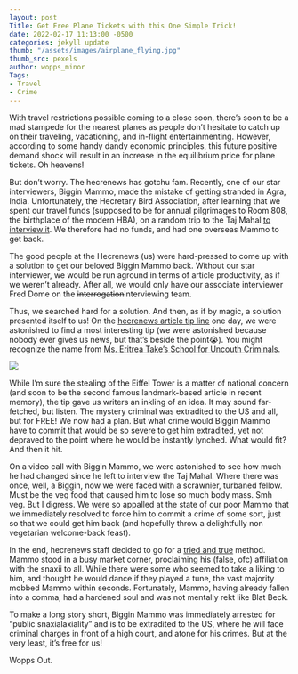 ```yaml
---
layout: post
Title: Get Free Plane Tickets with this One Simple Trick!
date: 2022-02-17 11:13:00 -0500
categories: jekyll update
thumb: "/assets/images/airplane_flying.jpg"
thumb_src: pexels
author: wopps_minor
Tags:    
- Travel
- Crime
---
```


With travel restrictions possible coming to a close soon, there’s soon to be a mad stampede for the nearest planes as people don’t hesitate to catch up on their traveling, vacationing, and in-flight entertainmenting. However, according to some handy dandy economic principles, this future positive demand shock will result in an increase in the equilibrium price for plane tickets. Oh heavens! 

But don’t worry. The hecrenews has gotchu fam. Recently, one of our star interviewers, Biggin Mammo, made the mistake of getting stranded in Agra, India.  Unfortunately, the Hecretary Bird Association, after learning that we spent our travel funds (supposed to be for annual pilgrimages to Room 808, the birthplace of the modern HBA), on a random trip to the Taj Mahal [to interview it](https://hecrenews.github.io/jekyll/update/2022/01/31/are-you-smarter-than-the-taj-mahal.html). We therefore had no funds, and had one overseas Mammo to get back.

The good people at the Hecrenews (us) were hard-pressed to come up with a solution to get our beloved Biggin Mammo back. Without our star interviewer, we would be run aground in terms of article productivity, as if we weren’t already. After all, we would only have our associate interviewer Fred Dome on the ~~interrogation~~interviewing team. 

Thus, we searched hard for a solution. And then, as if by magic, a solution presented itself to us! On the [hecrenews article tip line](https://docs.google.com/forms/d/e/1FAIpQLScO7XPD8xGt_rdGOtJ6u8yvHwD1soTwJ_64jk5kr59cf3bfdw/viewform?usp=send_form) one day, we were astonished to find a most interesting tip (we were astonished because nobody ever gives us news, but that’s beside the point😭). You might recognize the name from [Ms. Eritrea Take’s School for Uncouth Criminals](https://hecrenews.github.io/jekyll/update/2020/05/19/schoolteacher-devotes-life-to-changing-those-of-criminals.html).

![](https://hecrenews.github.io/assets/images/ctaa_hecrenews_article_tip_line.jpg)

While I’m sure the stealing of the Eiffel Tower is a matter of national concern (and soon to be the second famous landmark-based article in recent memory), the tip gave us writers an inkling of an idea. It may sound far-fetched, but listen. The mystery criminal was extradited to the US and all, but for FREE! We now had a plan. But what crime would Biggin Mammo have to commit that would be so severe to get him extradited, yet not depraved to the point where he would be instantly lynched. What would fit? And then it hit.

On a video call with Biggin Mammo, we were astonished to see how much he had changed since he left to interview the Taj Mahal. Where there was once, well, a Biggin, now we were faced with a scrawnier, turbaned fellow. Must be the veg food that caused him to lose so much body mass. Smh veg. But I digress. We were so appalled at the state of our poor Mammo that we immediately resolved to force him to commit a crime of some sort, just so that we could get him back (and hopefully throw a delightfully non vegetarian welcome-back feast). 

In the end, hecrenews staff decided to go for a [tried and true](https://hecrenews.github.io/jekyll/update/2020/06/20/writing-in-all-caps-found-to-be-more-persuasive.html) method. Mammo stood in a busy market corner, proclaiming his (false, ofc) affiliation with the snaxii to all. While there were some who seemed to take a liking to him, and thought he would dance if they played a tune, the vast majority mobbed Mammo within seconds. Fortunately, Mammo, having already fallen into a comma, had a hardened soul and was not mentally rekt like Blat Beck. 

To make a long story short, Biggin Mammo was immediately arrested for “public snaxialaxiality” and is to be extradited to the US, where he will face criminal charges in front of a high court, and atone for his crimes. But at the very least, it’s free for us!

Wopps Out.
